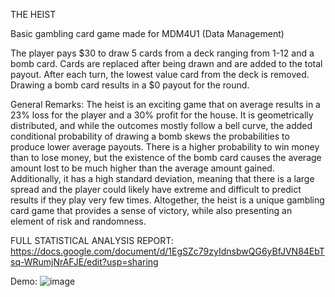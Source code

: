 THE HEIST

Basic gambling card game made for MDM4U1 (Data Management)

The player pays $30 to draw 5 cards from a deck ranging from 1-12 and a bomb card. 
Cards are replaced after being drawn and are added to the total payout. 
After each turn, the lowest value card from the deck is removed. 
Drawing a bomb card results in a $0 payout for the round. 

General Remarks:
  The heist is an exciting game that on average results in a 23% loss for the player and a 30% profit for the house. 
  It is geometrically distributed, and while the outcomes mostly follow a bell curve, the added conditional probability of drawing a bomb skews the probabilities to produce lower average payouts. 
  There is a higher probability to win money than to lose money, but the existence of the bomb card causes the average amount lost to be much higher than the average amount gained. 
  Additionally, it has a high standard deviation, meaning that there is a large spread and the player could likely have extreme and difficult to predict results if they play very few times. 
  Altogether, the heist is a unique gambling card game that provides a sense of victory, while also presenting an element of risk and randomness.

FULL STATISTICAL ANALYSIS REPORT:
https://docs.google.com/document/d/1EgSZc79zyIdnsbwQG6yBfJVN84EbTsq-WRumjNrAFJE/edit?usp=sharing

Demo:
![image](https://github.com/user-attachments/assets/0458089a-6f4e-4501-af41-44c0b6d96168)
